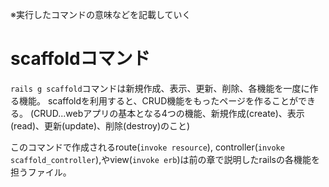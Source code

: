 ※実行したコマンドの意味などを記載していく


# scaffoldコマンド
`rails g scaffold`コマンドは新規作成、表示、更新、削除、各機能を一度に作る機能。
scaffoldを利用すると、CRUD機能をもったページを作ることができる。
(CRUD...webアプリの基本となる4つの機能、新規作成(create)、表示(read)、更新(update)、削除(destroy)のこと)

このコマンドで作成されるroute(`invoke resource`), controller(`invoke scaffold_controller`),やview(`invoke erb`)は前の章で説明したrailsの各機能を担うファイル。
